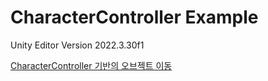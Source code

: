 # CharacterController Example

Unity Editor Version 2022.3.30f1

[CharacterController 기반의 오브젝트 이동](https://www.youtube.com/watch?v=NQg1_NVi-6o&list=PLC2Tit6NyViewOPACJai5zNAfZuUW8aYq&index=22)